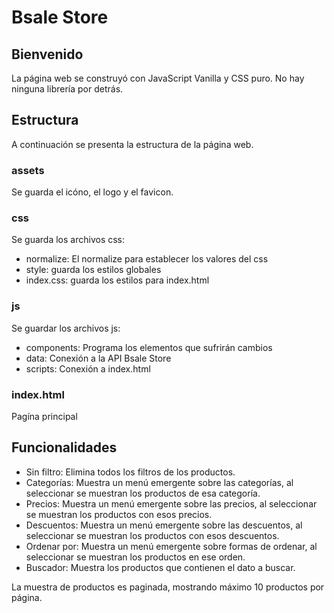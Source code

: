 # Bsale Store

## Bienvenido
La página web se construyó con JavaScript Vanilla y CSS puro. No hay ninguna librería por detrás.

## Estructura
A continuación se presenta la estructura de la página web.

### assets
Se guarda el icóno, el logo y el favicon.
### css
Se guarda los archivos css:
- normalize: El normalize para establecer los valores del css
- style: guarda los estilos globales
- index.css: guarda los estilos para index.html
### js
Se guardar los archivos js:
- components: Programa los elementos que sufrirán cambios
- data: Conexión a la API Bsale Store
- scripts: Conexión a index.html
### index.html
Pagína principal

## Funcionalidades
- Sin filtro: Elimina todos los filtros de los productos.
- Categorías: Muestra un menú emergente sobre las categorías, al seleccionar se muestran los productos de esa categoría.
- Precios: Muestra un menú emergente sobre las precios, al seleccionar se muestran los productos con esos precios.
- Descuentos: Muestra un menú emergente sobre las descuentos, al seleccionar se muestran los productos con esos descuentos.
- Ordenar por: Muestra un menú emergente sobre formas de ordenar, al seleccionar se muestran los productos en ese orden.
- Buscador: Muestra los productos que contienen el dato a buscar.

La muestra de productos es paginada, mostrando máximo 10 productos por página.
